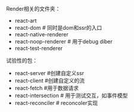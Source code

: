 Render相关的文件夹：
- react-art
- react-dom # 同时是dom和ssr的入口
- react-native-renderer
- react-noop-renderer # 用于debug diber
- react-test-renderer

试验性的包：
- react-server #创建自定义ssr
- react-client #创建自定义的流
- react-fetch #用于数据请求
- react-intersection # 用于测试交互，如事件模型
- react-reconciler # reconcoler实现

